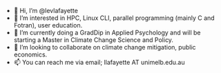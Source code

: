 - 👋 Hi, I’m @levlafayette
- 👀 I’m interested in HPC, Linux CLI, parallel programming (mainly C and Fotran), user education.
- 🌱 I’m currently doing a GradDip in Applied Psychology and will be starting a Master in Climate Change Science and Policy.
- 💞️ I’m looking to collaborate on climate change mitigation, public economics.
- 📫 You can reach me via email; llafayette AT unimelb.edu.au
